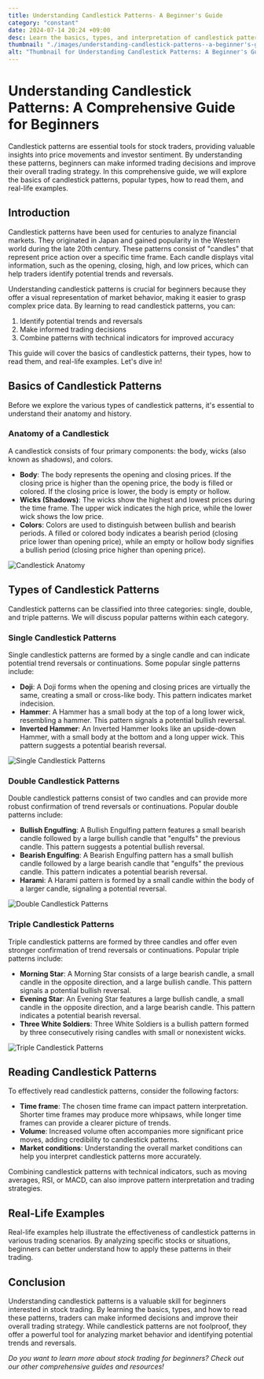 ```yaml
---
title: Understanding Candlestick Patterns- A Beginner's Guide
category: "constant"
date: 2024-07-14 20:24 +09:00
desc: Learn the basics, types, and interpretation of candlestick patterns for informed trading decisions. Real-life examples included.
thumbnail: "./images/understanding-candlestick-patterns--a-beginner's-guide.png"
alt: "Thumbnail for Understanding Candlestick Patterns: A Beginner's Guide"
---
```


# Understanding Candlestick Patterns: A Comprehensive Guide for Beginners

Candlestick patterns are essential tools for stock traders, providing valuable insights into price movements and investor sentiment. By understanding these patterns, beginners can make informed trading decisions and improve their overall trading strategy. In this comprehensive guide, we will explore the basics of candlestick patterns, popular types, how to read them, and real-life examples.

## Introduction

Candlestick patterns have been used for centuries to analyze financial markets. They originated in Japan and gained popularity in the Western world during the late 20th century. These patterns consist of "candles" that represent price action over a specific time frame. Each candle displays vital information, such as the opening, closing, high, and low prices, which can help traders identify potential trends and reversals.

Understanding candlestick patterns is crucial for beginners because they offer a visual representation of market behavior, making it easier to grasp complex price data. By learning to read candlestick patterns, you can:

1. Identify potential trends and reversals
2. Make informed trading decisions
3. Combine patterns with technical indicators for improved accuracy

This guide will cover the basics of candlestick patterns, their types, how to read them, and real-life examples. Let's dive in!

## Basics of Candlestick Patterns

Before we explore the various types of candlestick patterns, it's essential to understand their anatomy and history.

### Anatomy of a Candlestick

A candlestick consists of four primary components: the body, wicks (also known as shadows), and colors.

- **Body**: The body represents the opening and closing prices. If the closing price is higher than the opening price, the body is filled or colored. If the closing price is lower, the body is empty or hollow.
- **Wicks (Shadows)**: The wicks show the highest and lowest prices during the time frame. The upper wick indicates the high price, while the lower wick shows the low price.
- **Colors**: Colors are used to distinguish between bullish and bearish periods. A filled or colored body indicates a bearish period (closing price lower than opening price), while an empty or hollow body signifies a bullish period (closing price higher than opening price).

![Candlestick Anatomy](https://example.com/candlestick-anatomy.png)

## Types of Candlestick Patterns

Candlestick patterns can be classified into three categories: single, double, and triple patterns. We will discuss popular patterns within each category.

### Single Candlestick Patterns

Single candlestick patterns are formed by a single candle and can indicate potential trend reversals or continuations. Some popular single patterns include:

- **Doji**: A Doji forms when the opening and closing prices are virtually the same, creating a small or cross-like body. This pattern indicates market indecision.
- **Hammer**: A Hammer has a small body at the top of a long lower wick, resembling a hammer. This pattern signals a potential bullish reversal.
- **Inverted Hammer**: An Inverted Hammer looks like an upside-down Hammer, with a small body at the bottom and a long upper wick. This pattern suggests a potential bearish reversal.

![Single Candlestick Patterns](https://example.com/single-candlestick-patterns.png)

### Double Candlestick Patterns

Double candlestick patterns consist of two candles and can provide more robust confirmation of trend reversals or continuations. Popular double patterns include:

- **Bullish Engulfing**: A Bullish Engulfing pattern features a small bearish candle followed by a large bullish candle that "engulfs" the previous candle. This pattern suggests a potential bullish reversal.
- **Bearish Engulfing**: A Bearish Engulfing pattern has a small bullish candle followed by a large bearish candle that "engulfs" the previous candle. This pattern indicates a potential bearish reversal.
- **Harami**: A Harami pattern is formed by a small candle within the body of a larger candle, signaling a potential reversal.

![Double Candlestick Patterns](https://example.com/double-candlestick-patterns.png)

### Triple Candlestick Patterns

Triple candlestick patterns are formed by three candles and offer even stronger confirmation of trend reversals or continuations. Popular triple patterns include:

- **Morning Star**: A Morning Star consists of a large bearish candle, a small candle in the opposite direction, and a large bullish candle. This pattern signals a potential bullish reversal.
- **Evening Star**: An Evening Star features a large bullish candle, a small candle in the opposite direction, and a large bearish candle. This pattern indicates a potential bearish reversal.
- **Three White Soldiers**: Three White Soldiers is a bullish pattern formed by three consecutively rising candles with small or nonexistent wicks.

![Triple Candlestick Patterns](https://example.com/triple-candlestick-patterns.png)

## Reading Candlestick Patterns

To effectively read candlestick patterns, consider the following factors:

- **Time frame**: The chosen time frame can impact pattern interpretation. Shorter time frames may produce more whipsaws, while longer time frames can provide a clearer picture of trends.
- **Volume**: Increased volume often accompanies more significant price moves, adding credibility to candlestick patterns.
- **Market conditions**: Understanding the overall market conditions can help you interpret candlestick patterns more accurately.

Combining candlestick patterns with technical indicators, such as moving averages, RSI, or MACD, can also improve pattern interpretation and trading strategies.

## Real-Life Examples

Real-life examples help illustrate the effectiveness of candlestick patterns in various trading scenarios. By analyzing specific stocks or situations, beginners can better understand how to apply these patterns in their trading.

## Conclusion

Understanding candlestick patterns is a valuable skill for beginners interested in stock trading. By learning the basics, types, and how to read these patterns, traders can make informed decisions and improve their overall trading strategy. While candlestick patterns are not foolproof, they offer a powerful tool for analyzing market behavior and identifying potential trends and reversals.

_Do you want to learn more about stock trading for beginners? Check out our other comprehensive guides and resources!_
